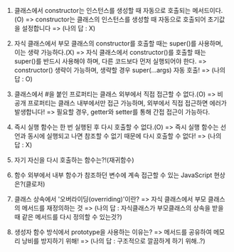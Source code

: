 1. 클래스에서 constructor는 인스턴스를 생성할 때 자동으로 호출되는 메서드이다.(O)
   => constructor는 클래스의 인스턴스를 생성할 때 자동으로 호출되어 초기값을 설정합니다
   => (나의 답 : X)

2. 자식 클래스에서 부모 클래스의 constructor를 호출할 때는 super()를 사용하며, 이는 생략 가능하다.(X)
   => 자식 클래스에서 constructor()를 호출할 때는 super()를 반드시 사용해야 하며, 다른 코드보다 먼저 실행되어야 한다.
   => constructor() 생략이 가능하며, 생략할 경우 super(...args) 자동 호출!
   => (나의 답 : O)

3. 클래스에서 #을 붙인 프로퍼티는 클래스 외부에서 직접 접근할 수 없다.(O)
   => 비공개 프로퍼티는 클래스 내부에서만 접근 가능하며, 외부에서 직접 접근하면 에러가 발생합니다!
   => 필요할 경우, getter와 setter를 통해 간접 접근이 가능하다.

4. 즉시 실행 함수는 한 번 실행된 후 다시 호출할 수 없다.(O)
   => 즉시 실행 함수는 선언과 동시에 실행되고 나면 참조할 수 없기 때문에 다시 호출할 수 없다!
   => (나의 답 : X)

5. 자기 자신을 다시 호출하는 함수는?!(재귀함수)

6. 함수 외부에서 내부 함수가 참조하던 변수에 계속 접근할 수 있는 JavaScript 현상은?(클로저)

7. 클래스 상속에서 '오버라이딩(overriding)'이란?
   => 자식 클래스에서 부모 클래스의 메서드를 재정의하는 것
   => (나의 답 : 자식클래스가 부모클래스의 상속을 받을 때 같은 메서드를 다시 정의할 수 있는것?)

8. 생성자 함수 방식에서 prototype을 사용하는 이유는?
   => 메서드를 공유하여 메모리 낭비를 방지하기 위해!
   => (나의 답 : 구조적으로 깔끔하게 하기 위해..?)
